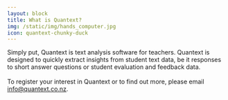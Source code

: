 ```yaml
---
layout: block
title: What is Quantext?
img: /static/img/hands_computer.jpg
icon: quantext-chunky-duck
---
```


Simply put, Quantext is text analysis software for teachers. Quantext is designed to quickly extract insights from student text data, be it responses to short answer questions or student evaluation and feedback data. 
<br/><br/>
To register your interest in Quantext or to find out more, please email <a href="mailto:info@quantext.co.nz">info@quantext.co.nz</a>.
